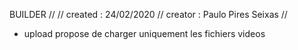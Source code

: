 BUILDER
//
// created : 24/02/2020
// creator : Paulo Pires Seixas
//

- upload
propose de charger uniquement les fichiers videos

